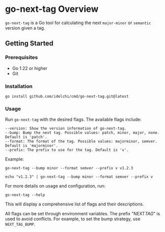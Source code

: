 # go-next-tag Overview

`go-next-tag` is a Go tool for calculating the next `major-minor` or `semantic` version given a tag.

## Getting Started

### Prerequisites

- Go 1.22 or higher
- Git

### Installation

    go install github.com/idelchi/cmd/go-next-tag.git@latest

### Usage

Run `go-next-tag` with the desired flags. The available flags include:

    --version: Show the version information of go-next-tag.
    --bump: Bump the next tag. Possible values: patch, minor, major, none. Default is 'patch'.
    --format: The format of the tag. Possible values: majorminor, semver. Default is 'majorminor'.
    --prefix: The prefix to use for the tag. Default is 'v'.

Example:

    go-next-tag --bump minor --format semver --prefix v v1.2.3

    echo "v1.2.3" | go-next-tag --bump minor --format semver --prefix v

For more details on usage and configuration, run:

    go-next-tag --help

This will display a comprehensive list of flags and their descriptions.

All flags can be set through environment variables. The prefix "NEXT*TAG*" is used to avoid conflicts. For example, to set the bump strategy, use `NEXT_TAG_BUMP`.
